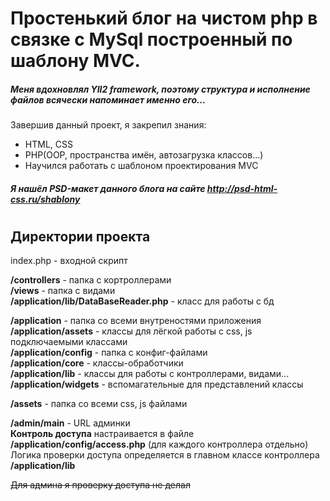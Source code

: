 # Простенький блог на чистом php в связке с MySql построенный по шаблону MVC.

##### Меня вдохновлял YII2 framework, поэтому структура и исполнение файлов всячески напоминает именно его...

Завершив данный проект, я закрепил знания:
- HTML, CSS
- PHP(OOP, пространства имён, автозагрузка классов...)
- Научился работать с шаблоном проектирования MVC

##### Я нашёл PSD-макет данного блога на сайте http://psd-html-css.ru/shablony

#

## **Директории проекта**
index.php - входной скрипт

__/controllers__ - папка с кортроллерами<br>
__/views__ - папка с видами<br>
__/application/lib/DataBaseReader.php__ - класс для работы с бд

__/application__ - папка со всеми внутреностями приложения<br>
__/application/assets__ - классы для лёгкой работы с css, js подключаемыми классами<br>
__/application/config__ - папка с конфиг-файлами<br>
__/application/core__ - классы-обработчики<br>
__/application/lib__ - классы для работы с контроллерами, видами...<br>
__/application/widgets__ - вспомагательные для представлений классы<br>

__/assets__ - папка со всеми css, js файлами

__/admin/main__ - URL админки<br>
__Контроль доступа__ настраивается в файле __/application/config/access.php__ (для каждого контроллера отдельно)<br> Логика проверки доступа определяется в главном классе контроллера __/application/lib__

~~Для админа я проверку доступа не делал~~